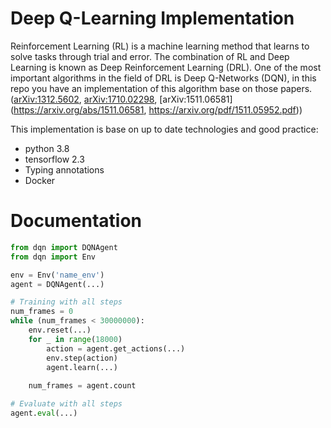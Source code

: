 # Deep Q-Learning Implementation

Reinforcement Learning (RL) is a machine learning method that learns to solve tasks through trial and error. The combination of RL and Deep Learning is known as Deep Reinforcement Learning (DRL). One of the most important algorithms in the field of DRL is Deep Q-Networks (DQN), in this repo you have an implementation of this algorithm base on those papers. ([arXiv:1312.5602](https://arxiv.org/abs/1312.5602), [arXiv:1710.02298](https://arxiv.org/abs/1710.02298), [arXiv:1511.06581](https://arxiv.org/abs/1511.06581, https://arxiv.org/pdf/1511.05952.pdf))

This implementation is base on up to date technologies and good practice:

- python 3.8
- tensorflow 2.3
- Typing annotations
- Docker

# Documentation

```python
from dqn import DQNAgent
from dqn import Env

env = Env('name_env')
agent = DQNAgent(...)

# Training with all steps
num_frames = 0
while (num_frames < 30000000):
    env.reset(...)
    for _ in range(18000)
        action = agent.get_actions(...)
        env.step(action)
        agent.learn(...)
    
    num_frames = agent.count

# Evaluate with all steps
agent.eval(...)
```
